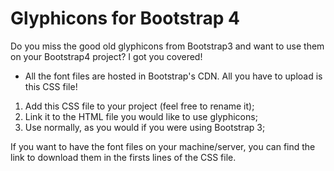 # Glyphicons for Bootstrap 4

 Do you miss the good old glyphicons from Bootstrap3 and want to use them on your Bootstrap4 project? I got you covered!

* All the font files are hosted in Bootstrap's CDN. All you have to upload is this CSS file!

1. Add this CSS file to your project (feel free to rename it);
2. Link it to the HTML file you would like to use glyphicons;
4. Use normally, as you would if you were using Bootstrap 3;

If you want to have the font files on your machine/server, you can find the link to download them in the firsts lines of the CSS file. 
